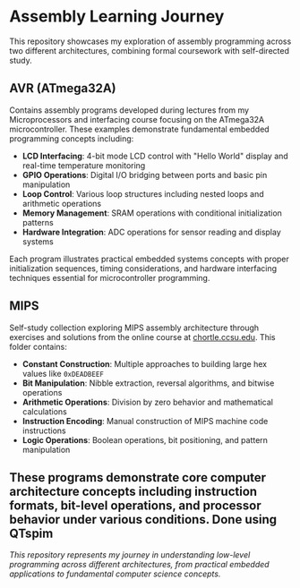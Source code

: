 # Assembly Learning Journey

This repository showcases my exploration of assembly programming across two different architectures, combining formal coursework with self-directed study.

## AVR (ATmega32A)
Contains assembly programs developed during lectures from my Microprocessors and interfacing course focusing on the ATmega32A microcontroller. These examples demonstrate fundamental embedded programming concepts including:

- **LCD Interfacing**: 4-bit mode LCD control with "Hello World" display and real-time temperature monitoring
- **GPIO Operations**: Digital I/O bridging between ports and basic pin manipulation
- **Loop Control**: Various loop structures including nested loops and arithmetic operations
- **Memory Management**: SRAM operations with conditional initialization patterns
- **Hardware Integration**: ADC operations for sensor reading and display systems

Each program illustrates practical embedded systems concepts with proper initialization sequences, timing considerations, and hardware interfacing techniques essential for microcontroller programming.

## MIPS
Self-study collection exploring MIPS assembly architecture through exercises and solutions from the online course at [chortle.ccsu.edu](https://chortle.ccsu.edu/index.html). This folder contains:

- **Constant Construction**: Multiple approaches to building large hex values like `0xDEADBEEF`
- **Bit Manipulation**: Nibble extraction, reversal algorithms, and bitwise operations
- **Arithmetic Operations**: Division by zero behavior and mathematical calculations
- **Instruction Encoding**: Manual construction of MIPS machine code instructions
- **Logic Operations**: Boolean operations, bit positioning, and pattern manipulation

These programs demonstrate core computer architecture concepts including instruction formats, bit-level operations, and processor behavior under various conditions.
Done using  QTspim
---

*This repository represents my journey in understanding low-level programming across different architectures, from practical embedded applications to fundamental computer science concepts.*

